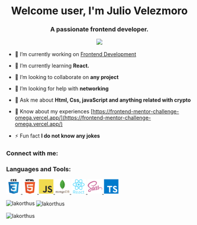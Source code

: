 <h1 align="center">Welcome user, I'm Julio Velezmoro</h1>
<h3 align="center">A passionate frontend developer.</h3>
<div id="header" align="center">
  <img src="https://media.giphy.com/media/1sgetPM00wWqJpVUTl/giphy.gif" width="100"/>
</div>

- 🔭 I’m currently working on [Frontend Development](https://frontend-mentor-challenge-omega.vercel.app/)

- 🌱 I’m currently learning **React.**

- 👯 I’m looking to collaborate on **any project**

- 🤝 I’m looking for help with **networking**

- 💬 Ask me about **Html, Css, javaScript and anything related with crypto**

- 📄 Know about my experiences [https://frontend-mentor-challenge-omega.vercel.app/](https://frontend-mentor-challenge-omega.vercel.app/)

- ⚡ Fun fact **I do not know any jokes**

<h3 align="left">Connect with me:</h3>
<p align="left">
</p>

<h3 align="left">Languages and Tools:</h3>
<p align="left"> <a href="https://www.w3schools.com/css/" target="_blank" rel="noreferrer"> <img src="https://raw.githubusercontent.com/devicons/devicon/master/icons/css3/css3-original-wordmark.svg" alt="css3" width="40" height="40"/> </a>  <a href="https://www.w3.org/html/" target="_blank" rel="noreferrer"> <img src="https://raw.githubusercontent.com/devicons/devicon/master/icons/html5/html5-original-wordmark.svg" alt="html5" width="40" height="40"/> </a> <a href="https://developer.mozilla.org/en-US/docs/Web/JavaScript" target="_blank" rel="noreferrer"> <img src="https://raw.githubusercontent.com/devicons/devicon/master/icons/javascript/javascript-original.svg" alt="javascript" width="40" height="40"/> </a> <a href="https://www.mongodb.com/" target="_blank" rel="noreferrer"> <img src="https://raw.githubusercontent.com/devicons/devicon/master/icons/mongodb/mongodb-original-wordmark.svg" alt="mongodb" width="40" height="40"/> </a> <a href="https://reactjs.org/" target="_blank" rel="noreferrer"> <img src="https://raw.githubusercontent.com/devicons/devicon/master/icons/react/react-original-wordmark.svg" alt="react" width="40" height="40"/> </a> <a href="https://sass-lang.com" target="_blank" rel="noreferrer"> <img src="https://raw.githubusercontent.com/devicons/devicon/master/icons/sass/sass-original.svg" alt="sass" width="40" height="40"/> </a> <a href="https://www.typescriptlang.org/" target="_blank" rel="noreferrer"> <img src="https://raw.githubusercontent.com/devicons/devicon/master/icons/typescript/typescript-original.svg" alt="typescript" width="40" height="40"/> </a> </p>

<p><img align="left" src="https://github-readme-stats.vercel.app/api/top-langs?username=lakorthus&show_icons=true&locale=en&layout=compact" alt="lakorthus" /></p>

<p>&nbsp;<img align="center" src="https://github-readme-stats.vercel.app/api?username=lakorthus&show_icons=true&locale=en" alt="lakorthus" /></p>

<p><img align="center" src="https://github-readme-streak-stats.herokuapp.com/?user=lakorthus&" alt="lakorthus" /></p>
